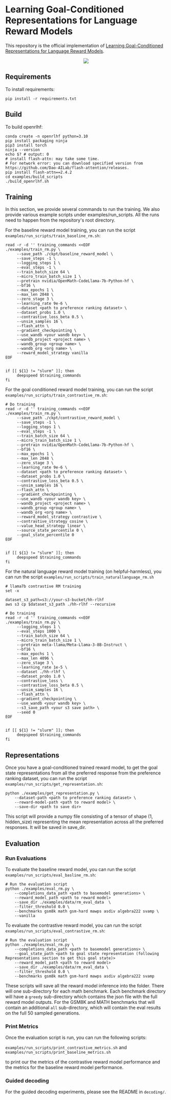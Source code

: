 # Learning Goal-Conditioned Representations for Language Reward Models

This repository is the official implementation of [Learning Goal-Conditioned Representations for Language Reward Models](https://arxiv.org/abs/2030.12345). 

<div align="center">
	<img src="https://github.com/vaskarnathscale/goal-conditioned-rm/assets/97542499/ee4046ce-ecb2-4265-8fcf-b55dda89df46">
</div>


## Requirements

To install requirements:

```setup
pip install -r requirements.txt
```

## Build

To build openrlhf:

```build
conda create -n openrlhf python=3.10
pip install packaging ninja
pip3 install torch
ninja --version
echo $? # output: 0
# install flash-attn: may take some time.
# For network error: you can download specified version from https://github.com/Dao-AILab/flash-attention/releases.
pip install flash-attn==2.4.2
cd examples/build_scripts
./build_openrlhf.sh
```

## Training

In this section, we provide several commands to run the training. We also provide various example scripts under examples/run_scripts. All the runs need to happen from the repository's root directory.

For the baseline reward model training, you can run the script `examples/run_scripts/train_baseline_rm.sh`:

```
read -r -d '' training_commands <<EOF
./examples/train_rm.py \
     --save_path ./ckpt/baseline_reward_model \
     --save_steps -1 \
     --logging_steps 1 \
     --eval_steps -1 \
     --train_batch_size 64 \
     --micro_train_batch_size 1 \
     --pretrain nvidia/OpenMath-CodeLlama-7b-Python-hf \
     --bf16 \
     --max_epochs 1 \
     --max_len 2048 \
     --zero_stage 3 \
     --learning_rate 9e-6 \
     --dataset <path to preference ranking dataset> \
     --dataset_probs 1.0 \
     --contrastive_loss_beta 0.5 \
     --unsim_samples 16 \
     --flash_attn \
     --gradient_checkpointing \
     --use_wandb <your wandb key> \
     --wandb_project <project name> \
     --wandb_group <group name> \
     --wandb_org <org name> \
     --reward_model_strategy vanilla 
EOF


if [[ ${1} != "slurm" ]]; then
     deepspeed $training_commands
fi
```

For the goal conditioned reward model training, you can run the script `examples/run_scripts/train_contrastive_rm.sh`:

```
# Do training
read -r -d '' training_commands <<EOF
./examples/train_rm.py \
     --save_path ./ckpt/contrastive_reward_model \
     --save_steps -1 \
     --logging_steps 1 \
     --eval_steps -1 \
     --train_batch_size 64 \
     --micro_train_batch_size 1 \
     --pretrain nvidia/OpenMath-CodeLlama-7b-Python-hf \
     --bf16 \
     --max_epochs 1 \
     --max_len 2048 \
     --zero_stage 3 \
     --learning_rate 9e-6 \
     --dataset <path to preference ranking dataset> \
     --dataset_probs 1.0 \
     --contrastive_loss_beta 0.5 \
     --unsim_samples 16 \
     --flash_attn \
     --gradient_checkpointing \
     --use_wandb <your wandb key> \
     --wandb_project <project name> \
     --wandb_group <group name> \
     --wandb_org <org name> \
     --reward_model_strategy contrastive \
     --contrastive_strategy cosine \
     --value_head_strategy linear \
     --source_state_percentile 0 \
     --goal_state_percentile 0
EOF


if [[ ${1} != "slurm" ]]; then
     deepspeed $training_commands
fi
```

For the natural language reward model training (on helpful-harmless), you can run the script `examples/run_scripts/train_naturallanguage_rm.sh`

```
# llama7b contrastive RM training
set -x 

dataset_s3_path=s3://your-s3-bucket/hh-rlhf
aws s3 cp $dataset_s3_path ./hh-rlhf --recursive

# Do training
read -r -d '' training_commands <<EOF
./examples/train_rm.py \
     --logging_steps 1 \
     --eval_steps 1000 \
     --train_batch_size 64 \
     --micro_train_batch_size 1 \
     --pretrain meta-llama/Meta-Llama-3-8B-Instruct \
     --bf16 \
     --max_epochs 1 \
     --max_len 4096 \
     --zero_stage 3 \
     --learning_rate 1e-5 \
     --dataset ./hh-rlhf \
     --dataset_probs 1.0 \
     --contrastive_loss \
     --contrastive_loss_beta 0.5 \
     --unsim_samples 16 \
     --flash_attn \
     --gradient_checkpointing \
     --use_wandb <your wandb key> \
     --s3_save_path <your s3 save path> \
     --seed 0
EOF


if [[ ${1} != "slurm" ]]; then
     deepspeed $training_commands
fi

```

## Representations

Once you have a goal-conditioned trained reward model, to get the goal state representations from all the preferred response from the preference ranking dataset, you can run the script `examples/run_scripts/get_representation.sh`:

```
python ./examples/get_representation.py \
    --dataset-path <path to preference ranking dataset> \
    --reward-model-path <path to reward model> \
    --save-dir <path to save dir>
```

This script will provide a numpy file consisting of a tensor of shape (1, hidden_size) representing the mean representation across all the preferred responses. It will be saved in save_dir.

## Evaluation

### Run Evaluations

To evaluate the baseline reward model, you can run the script `examples/run_scripts/eval_basline_rm.sh`:

```
# Run the evaluation script
python ./examples/eval_rm.py \
    --completions_data_path <path to basemodel generations> \
    --reward_model_path <path to reward model>
    --save_dir ./examples/data/rm_eval_data  \
    --filter_threshold 0.0 \
    --benchmarks gsm8k math gsm-hard mawps asdiv algebra222 svamp \
    --vanilla 
```

To evaluate the contrastive reward model, you can run the script `examples/run_scripts/eval_contrastive_rm.sh`:

```
# Run the evaluation script
python ./examples/eval_rm.py \
    --completions_data_path <path to basemodel generations> \
    --goal_state_path <path to goal state representation (following Representations section to get this goal state)>
    --reward_model_path <path to reward model>
    --save_dir ./examples/data/rm_eval_data \
    --filter_threshold 0.0 \
    --benchmarks gsm8k math gsm-hard mawps asdiv algebra222 svamp 
```

These scripts will save all the reward model inference into the folder. There will one sub-directory for each math benchmark. Each benchmark directory will have a `greedy` sub-directory which contains the json file with the full reward model outputs. For the GSM8K and MATH benchmarks that will contain an additional `all` sub-directory, which will contain the eval results on the full 50 sampled generations. 

### Print Metrics

Once the evaluation script is run, you can run the following scripts:

`examples/run_scripts/print_contrastive_metrics.sh` and `examples/run_scripts/print_baseline_metrics.sh`

to print our the metrics of the contrastive reward model performance and the metrics for the baseline reward model performance.

### Guided decoding

For the guided decoding experiments, please see the README in `decoding/`.